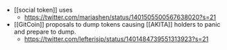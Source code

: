 - [[social token]] uses
    - https://twitter.com/mariashen/status/1401505500567638020?s=21
- [[GitCoin]] proposals to dump tokens causing [[AKITA]] holders to panic and prepare to dump.
    - https://twitter.com/lefterisjp/status/1401484739551313923?s=21
